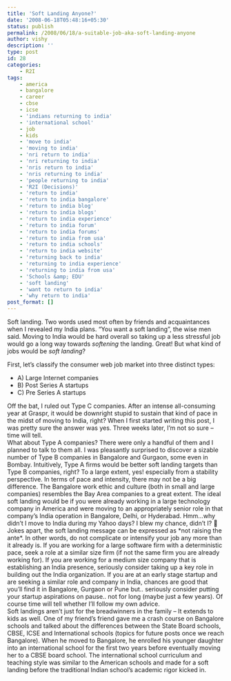 ```yaml
---
title: 'Soft Landing Anyone?'
date: '2008-06-18T05:48:16+05:30'
status: publish
permalink: /2008/06/18/a-suitable-job-aka-soft-landing-anyone
author: vishy
description: ''
type: post
id: 28
categories: 
    - R2I
tags:
    - america
    - bangalore
    - career
    - cbse
    - icse
    - 'indians returning to india'
    - 'international school'
    - job
    - kids
    - 'move to india'
    - 'moving to india'
    - 'nri return to india'
    - 'nri returning to india'
    - 'nris return to india'
    - 'nris returning to india'
    - 'people returning to india'
    - 'R2I (Decisions)'
    - 'return to india'
    - 'return to india bangalore'
    - 'return to india blog'
    - 'return to india blogs'
    - 'return to india experience'
    - 'return to india forum'
    - 'return to india forums'
    - 'return to india from usa'
    - 'return to india schools'
    - 'return to india website'
    - 'returning back to india'
    - 'returning to india experience'
    - 'returning to india from usa'
    - 'Schools &amp; EDU'
    - 'soft landing'
    - 'want to return to india'
    - 'why return to india'
post_format: []
---
```

Soft landing. Two words used most often by friends and acquaintances when I revealed my India plans. “You want a soft landing”, the wise men said. Moving to India would be hard overall so taking up a less stressful job would go a long way towards *softening* the landing. Great! But what kind of jobs would be *soft landing*?

First, let’s classify the consumer web job market into three distinct types:

- A) Large Internet companies
- B) Post Series A startups
- C) Pre Series A startups

<div>Off the bat, I ruled out Type C companies. After an intense all-consuming year at Graspr, it would be downright stupid to sustain that kind of pace in the midst of moving to India, right? When I first started writing this post, I was pretty sure the answer was yes. Three weeks later, I’m not so sure – time will tell.</div><div>What about Type A companies? There were only a handful of them and I planned to talk to them all. I was pleasantly surprised to discover a sizable number of Type B companies in Bangalore and Gurgaon, some even in Bombay. Intuitively, Type A firms would be better soft landing targets than Type B companies, right? To a large extent, yes! especially from a stability perspective. In terms of pace and intensity, there may not be a big difference. The Bangalore work ethic and culture (both in small and large companies) resembles the Bay Area companies to a great extent. The ideal soft landing would be if you were already working in a large technology company in America and were moving to an appropriately senior role in that company’s India operation in Bangalore, Delhi, or Hyderabad. Hmm…why didn’t I move to India during my Yahoo days? I blew my chance, didn’t I? 🙂</div><div>Jokes apart, the soft landing message can be expressed as *not raising the ante*. In other words, do not complicate or intensify your job any more than it already is. If you are working for a large software firm with a deterministic pace, seek a role at a similar size firm (if not the same firm you are already working for). If you are working for a medium size company that is establishing an India presence, seriously consider taking up a key role in building out the India organization. If you are at an early stage startup and are seeking a similar role and company in India, chances are good that you’ll find it in Bangalore, Gurgaon or Pune but.. seriously consider putting your startup aspirations on pause.. not for long (maybe just a few years). Of course time will tell whether I’ll follow my own advice.</div><div>Soft landings aren’t just for the breadwinners in the family – It extends to kids as well. One of my friend’s friend gave me a crash course on Bangalore schools and talked about the differences between the State Board schools, CBSE, ICSE and International schools (topics for future posts once we reach Bangalore). When he moved to Bangalore, he enrolled his younger daughter into an international school for the first two years before eventually moving her to a CBSE board school. The international school curriculum and teaching style was similar to the American schools and made for a soft landing before the traditional Indian school’s academic rigor kicked in.</div>